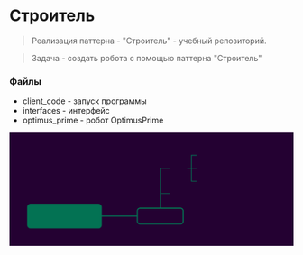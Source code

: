 # Строитель

>Реализация паттерна - "Строитель" - учебный репозиторий.

> Задача - создать робота с помощью паттерна "Строитель"

### Файлы

- client_code - запуск программы
- interfaces - интерфейс
- optimus_prime - робот OptimusPrime


![Image alt](https://github.com/osadchii-serj/factory_method/raw/main/coffee_shop/img/CoffeeShop.svg)
